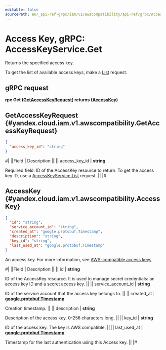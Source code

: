 ```yaml
---
editable: false
sourcePath: en/_api-ref-grpc/iam/v1/awscompatibility/api-ref/grpc/AccessKey/get.md
---
```


# Access Key, gRPC: AccessKeyService.Get

Returns the specified access key.

To get the list of available access keys, make a [List](/docs/iam/awscompatibility/api-ref/grpc/AccessKey/list#List) request.

## gRPC request

**rpc Get ([GetAccessKeyRequest](#yandex.cloud.iam.v1.awscompatibility.GetAccessKeyRequest)) returns ([AccessKey](#yandex.cloud.iam.v1.awscompatibility.AccessKey))**

## GetAccessKeyRequest {#yandex.cloud.iam.v1.awscompatibility.GetAccessKeyRequest}

```json
{
  "access_key_id": "string"
}
```

#|
||Field | Description ||
|| access_key_id | **string**

Required field. ID of the AccessKey resource to return.
To get the access key ID, use a [AccessKeyService.List](/docs/iam/awscompatibility/api-ref/grpc/AccessKey/list#List) request. ||
|#

## AccessKey {#yandex.cloud.iam.v1.awscompatibility.AccessKey}

```json
{
  "id": "string",
  "service_account_id": "string",
  "created_at": "google.protobuf.Timestamp",
  "description": "string",
  "key_id": "string",
  "last_used_at": "google.protobuf.Timestamp"
}
```

An access key.
For more information, see [AWS-compatible access keys](/docs/iam/concepts/authorization/access-key).

#|
||Field | Description ||
|| id | **string**

ID of the AccessKey resource.
It is used to manage secret credentials: an access key ID and a secret access key. ||
|| service_account_id | **string**

ID of the service account that the access key belongs to. ||
|| created_at | **[google.protobuf.Timestamp](https://developers.google.com/protocol-buffers/docs/reference/google.protobuf#timestamp)**

Creation timestamp. ||
|| description | **string**

Description of the access key. 0-256 characters long. ||
|| key_id | **string**

ID of the access key.
The key is AWS compatible. ||
|| last_used_at | **[google.protobuf.Timestamp](https://developers.google.com/protocol-buffers/docs/reference/google.protobuf#timestamp)**

Timestamp for the last authentication using this Access key. ||
|#